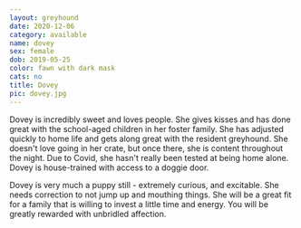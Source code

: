 ```yaml
---
layout: greyhound
date: 2020-12-06
category: available
name: dovey
sex: female
dob: 2019-05-25
color: fawn with dark mask
cats: no
title: Dovey
pic: dovey.jpg
---
```

Dovey is incredibly sweet and loves people. She gives kisses and has done great with the school-aged children in her foster family. She has adjusted quickly to home life and gets along great with the resident greyhound. She doesn't love going in her crate, but once there, she is content throughout the night. Due to Covid, she hasn't really been tested at being home alone. Dovey is house-trained with access to a doggie door. 

Dovey is very much a puppy still - extremely curious, and excitable. She needs correction to not jump up and mouthing things. She will be a great fit for a family that is willing to invest a little time and energy. You will be greatly rewarded with unbridled affection. 
